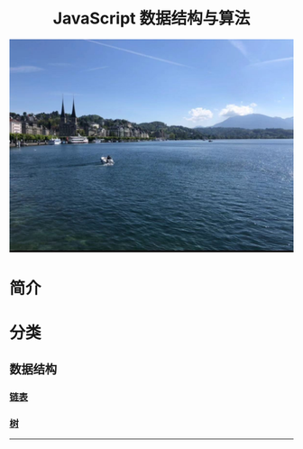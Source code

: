 <h1 align="center">JavaScript 数据结构与算法</h1>

![image](https://github.com/lijiredback/javascript-algorithm/blob/master/src/imgs/banner.jpeg)

# 简介
# 分类

## 数据结构
### [链表](https://github.com/lijiredback/javascript-algorithm/blob/master/src/data-structure/linked-list/README.md)

### [树](https://github.com/lijiredback/javascript-algorithm/tree/master/src/data-structure/tree)

<hr />

